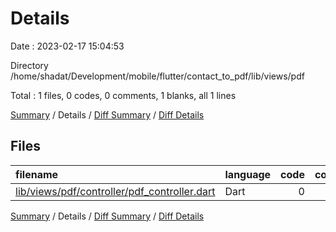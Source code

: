 # Details

Date : 2023-02-17 15:04:53

Directory /home/shadat/Development/mobile/flutter/contact_to_pdf/lib/views/pdf

Total : 1 files,  0 codes, 0 comments, 1 blanks, all 1 lines

[Summary](results.md) / Details / [Diff Summary](diff.md) / [Diff Details](diff-details.md)

## Files
| filename | language | code | comment | blank | total |
| :--- | :--- | ---: | ---: | ---: | ---: |
| [lib/views/pdf/controller/pdf_controller.dart](/lib/views/pdf/controller/pdf_controller.dart) | Dart | 0 | 0 | 1 | 1 |

[Summary](results.md) / Details / [Diff Summary](diff.md) / [Diff Details](diff-details.md)